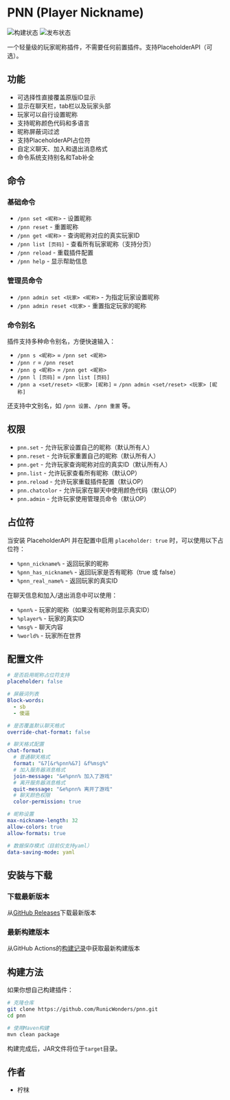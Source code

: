 # PNN (Player Nickname)

![构建状态](https://github.com/RunicWonders/pnn/actions/workflows/ci.yml/badge.svg)
![发布状态](https://github.com/RunicWonders/pnn/actions/workflows/release.yml/badge.svg)

一个轻量级的玩家昵称插件，不需要任何前置插件。支持PlaceholderAPI（可选）。

## 功能

- 可选择性直接覆盖原版ID显示
- 显示在聊天栏，tab栏以及玩家头部
- 玩家可以自行设置昵称
- 支持昵称颜色代码和多语言
- 昵称屏蔽词过滤
- 支持PlaceholderAPI占位符
- 自定义聊天、加入和退出消息格式
- 命令系统支持别名和Tab补全

## 命令

### 基础命令
- `/pnn set <昵称>` - 设置昵称
- `/pnn reset` - 重置昵称
- `/pnn get <昵称>` - 查询昵称对应的真实玩家ID
- `/pnn list [页码]` - 查看所有玩家昵称（支持分页）
- `/pnn reload` - 重载插件配置
- `/pnn help` - 显示帮助信息

### 管理员命令
- `/pnn admin set <玩家> <昵称>` - 为指定玩家设置昵称
- `/pnn admin reset <玩家>` - 重置指定玩家的昵称

### 命令别名
插件支持多种命令别名，方便快速输入：
- `/pnn s <昵称>` = `/pnn set <昵称>`
- `/pnn r` = `/pnn reset`
- `/pnn g <昵称>` = `/pnn get <昵称>`
- `/pnn l [页码]` = `/pnn list [页码]`
- `/pnn a <set/reset> <玩家> [昵称]` = `/pnn admin <set/reset> <玩家> [昵称]`

还支持中文别名，如 `/pnn 设置`、`/pnn 重置` 等。

## 权限

- `pnn.set` - 允许玩家设置自己的昵称（默认所有人）
- `pnn.reset` - 允许玩家重置自己的昵称（默认所有人）
- `pnn.get` - 允许玩家查询昵称对应的真实ID（默认所有人）
- `pnn.list` - 允许玩家查看所有昵称（默认OP）
- `pnn.reload` - 允许玩家重载插件配置（默认OP）
- `pnn.chatcolor` - 允许玩家在聊天中使用颜色代码（默认OP）
- `pnn.admin` - 允许玩家使用管理员命令（默认OP）

## 占位符

当安装 PlaceholderAPI 并在配置中启用 `placeholder: true` 时，可以使用以下占位符：

- `%pnn_nickname%` - 返回玩家的昵称
- `%pnn_has_nickname%` - 返回玩家是否有昵称（true 或 false）
- `%pnn_real_name%` - 返回玩家的真实ID

在聊天信息和加入/退出消息中可以使用：
- `%pnn%` - 玩家的昵称（如果没有昵称则显示真实ID）
- `%player%` - 玩家的真实ID
- `%msg%` - 聊天内容
- `%world%` - 玩家所在世界

## 配置文件

```yaml
# 是否启用昵称占位符支持
placeholder: false

# 屏蔽词列表
Block-words:
  - sb
  - 傻逼

# 是否覆盖默认聊天格式
override-chat-format: false

# 聊天格式配置
chat-format:
  # 普通聊天格式
  format: "&7[&r%pnn%&7] &f%msg%"
  # 加入服务器消息格式
  join-message: "&e%pnn% 加入了游戏"
  # 离开服务器消息格式
  quit-message: "&e%pnn% 离开了游戏"
  # 聊天颜色权限
  color-permission: true

# 昵称设置
max-nickname-length: 32
allow-colors: true
allow-formats: true

# 数据保存模式（目前仅支持yaml）
data-saving-mode: yaml
```

## 安装与下载

### 下载最新版本
从[GitHub Releases](https://github.com/RunicWonders/pnn/releases/latest)下载最新版本

### 最新构建版本
从GitHub Actions的[构建记录](https://github.com/RunicWonders/pnn/actions/workflows/ci.yml)中获取最新构建版本

## 构建方法

如果你想自己构建插件：

```bash
# 克隆仓库
git clone https://github.com/RunicWonders/pnn.git
cd pnn

# 使用Maven构建
mvn clean package
```

构建完成后，JAR文件将位于`target`目录。

## 作者

- 柠枺 